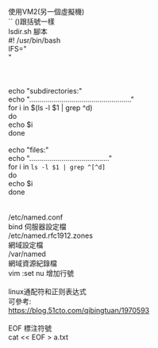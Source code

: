 使用VM2(另一個虛擬機)<br>
 `` ()跟括號一樣<br>
lsdir.sh 腳本 <br>
#! /usr/bin/bash<br>
IFS="<br>
"<br>
<br>
<br>
<br>
echo "subdirectories:"<br>
echo "..................................................."<br>
for i in $(ls -l $1 | grep ^d)<br>
do<br>
	echo $i<br>
done<br>
<br>
echo "files:"<br>
echo "........................................"<br>
for i in `ls -l $1 | grep ^[^d]`<br>
do <br>
	echo $i<br>
done<br>
<br>
<br>
/etc/named.conf<br>
bind 伺服器設定檔<br>
/etc/named.rfc1912.zones<br>
網域設定檔<br>
/var/named<br>
網域資源紀錄檔<br>
vim    :set nu  增加行號<br>
<br>
linux通配符和正则表达式<br>
可參考:<br>
https://blog.51cto.com/qibingtuan/1970593<br>
<br>
EOF 標注符號<br>
cat << EOF > a.txt<br>

